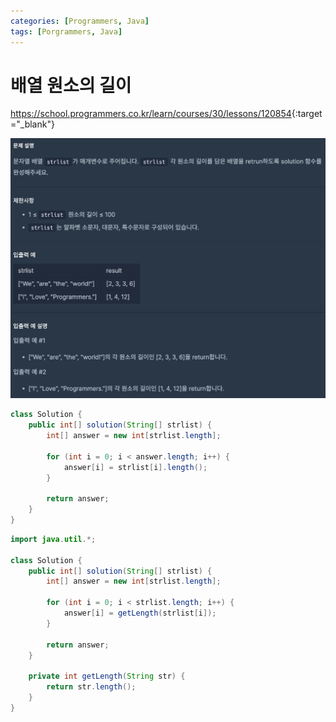 ```yaml
---
categories: [Programmers, Java]
tags: [Porgrammers, Java] 
---
```


# 배열 원소의 길이
<https://school.programmers.co.kr/learn/courses/30/lessons/120854>{:target="_blank"}
<br>

![문제](/assets/img/programmers/java/%EB%B0%B0%EC%97%B4_%EC%9B%90%EC%86%8C%EC%9D%98_%EA%B8%B8%EC%9D%B4.png
)

```java
class Solution {
    public int[] solution(String[] strlist) {
        int[] answer = new int[strlist.length];

        for (int i = 0; i < answer.length; i++) {
            answer[i] = strlist[i].length();
        }

        return answer;
    }
}
```

```java
import java.util.*;

class Solution {
    public int[] solution(String[] strlist) {
        int[] answer = new int[strlist.length];
        
        for (int i = 0; i < strlist.length; i++) {
            answer[i] = getLength(strlist[i]);
        }
        
        return answer;
    }
    
    private int getLength(String str) {
        return str.length();
    }
}
```
